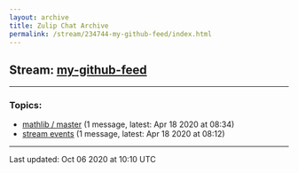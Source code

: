 ```yaml
---
layout: archive
title: Zulip Chat Archive
permalink: /stream/234744-my-github-feed/index.html
---
```


## Stream: [my-github-feed](https://leanprover-community.github.io/archive/stream/234744-my-github-feed/index.html)
---

### Topics:

* [mathlib / master](topic/mathlib.20.2F.20master.html) (1 message, latest: Apr 18 2020 at 08:34)
* [stream events](topic/stream.20events.html) (1 message, latest: Apr 18 2020 at 08:12)

<hr><p>Last updated: Oct 06 2020 at 10:10 UTC</p>
